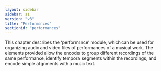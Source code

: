 ```yaml
---
layout: sidebar
sidebar: s1
version: "v3"
title: "Performances"
sectionid: "performances"
---
```


This chapter describes the ‘performance’ module, which can be used for
organizing audio and video files of performances of a musical work. The elements provided
allow
the encoder to group different recordings of the same performance, identify temporal
segments
within the recordings, and encode simple alignments with a music text.


